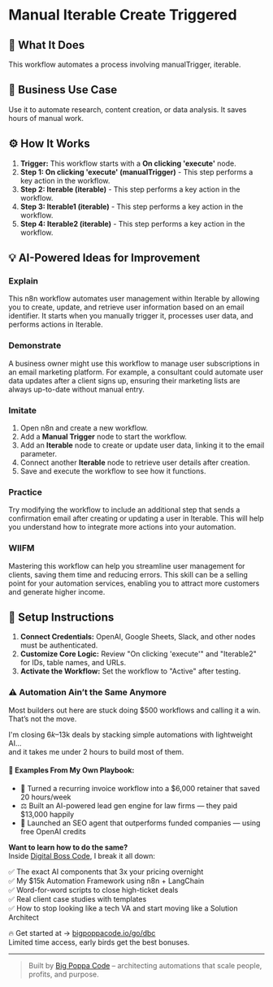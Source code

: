 # Manual Iterable Create Triggered

## 🚀 What It Does
This workflow automates a process involving manualTrigger, iterable.

## 💼 Business Use Case
Use it to automate research, content creation, or data analysis. It saves hours of manual work.

## ⚙️ How It Works
1.  **Trigger:** This workflow starts with a **On clicking 'execute'** node.
2. **Step 1: On clicking 'execute' (manualTrigger)** - This step performs a key action in the workflow.
3. **Step 2: Iterable (iterable)** - This step performs a key action in the workflow.
4. **Step 3: Iterable1 (iterable)** - This step performs a key action in the workflow.
5. **Step 4: Iterable2 (iterable)** - This step performs a key action in the workflow.

## 💡 AI-Powered Ideas for Improvement
### Explain
This n8n workflow automates user management within Iterable by allowing you to create, update, and retrieve user information based on an email identifier. It starts when you manually trigger it, processes user data, and performs actions in Iterable.

### Demonstrate
A business owner might use this workflow to manage user subscriptions in an email marketing platform. For example, a consultant could automate user data updates after a client signs up, ensuring their marketing lists are always up-to-date without manual entry.

### Imitate
1. Open n8n and create a new workflow.
2. Add a **Manual Trigger** node to start the workflow.
3. Add an **Iterable** node to create or update user data, linking it to the email parameter.
4. Connect another **Iterable** node to retrieve user details after creation.
5. Save and execute the workflow to see how it functions.

### Practice
Try modifying the workflow to include an additional step that sends a confirmation email after creating or updating a user in Iterable. This will help you understand how to integrate more actions into your automation.

### WIIFM
Mastering this workflow can help you streamline user management for clients, saving them time and reducing errors. This skill can be a selling point for your automation services, enabling you to attract more customers and generate higher income.

## 🔧 Setup Instructions
1. **Connect Credentials:** OpenAI, Google Sheets, Slack, and other nodes must be authenticated.
2. **Customize Core Logic:** Review "On clicking 'execute'" and "Iterable2" for IDs, table names, and URLs.
3. **Activate the Workflow:** Set the workflow to "Active" after testing.

### ⚠️ Automation Ain’t the Same Anymore

Most builders out here are stuck doing $500 workflows and calling it a win.  
That’s not the move.  

I'm closing $6k–$13k deals by stacking simple automations with lightweight AI...  
and it takes me under 2 hours to build most of them.

#### 🧠 Examples From My Own Playbook:
- 🔁 Turned a recurring invoice workflow into a $6,000 retainer that saved 20 hours/week  
- ⚖️ Built an AI-powered lead gen engine for law firms — they paid $13,000 happily  
- 🚀 Launched an SEO agent that outperforms funded companies — using free OpenAI credits  

**Want to learn how to do the same?**  
Inside [Digital Boss Code](https://bigpoppacode.io/go/dbc), I break it all down:

✅ The exact AI components that 3x your pricing overnight  
✅ My $15k Automation Framework using n8n + LangChain  
✅ Word-for-word scripts to close high-ticket deals  
✅ Real client case studies with templates  
✅ How to stop looking like a tech VA and start moving like a Solution Architect  

🔥 Get started at → [bigpoppacode.io/go/dbc](https://bigpoppacode.io/go/dbc)  
Limited time access, early birds get the best bonuses.

---
> Built by [Big Poppa Code](https://bigpoppacode.io) – architecting automations that scale people, profits, and purpose.
